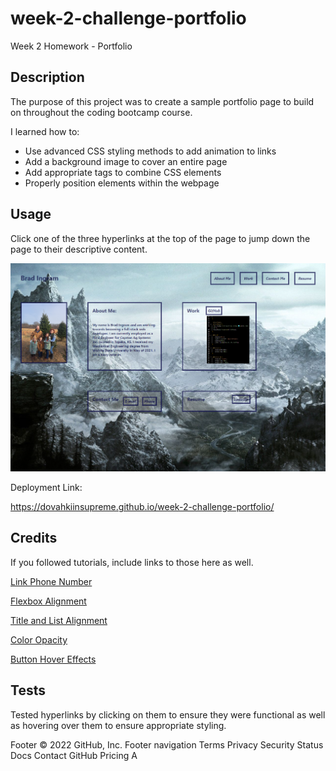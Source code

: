 # week-2-challenge-portfolio

Week 2 Homework - Portfolio

## Description

The purpose of this project was to create a sample portfolio page to build on throughout the coding bootcamp course.

I learned how to:

<ul>
    <li>Use advanced CSS styling methods to add animation to links</li>
    <li>Add a background image to cover an entire page</li>
    <li>Add appropriate tags to combine CSS elements</li>
    <li>Properly position elements within the webpage</li>
</ul>

## Usage

Click one of the three hyperlinks at the top of the page to jump down the page to their descriptive content.

![Brad Ingram Portfolio webpage](assets/images/Brad-Ingram.png)

Deployment Link:

https://dovahkiinsupreme.github.io/week-2-challenge-portfolio/

## Credits

If you followed tutorials, include links to those here as well.

[Link Phone Number](https://www.gaintap.com/archives/clickable-website-phone-number-and-call-tracking-guide/)

[Flexbox Alignment](https://www.joshwcomeau.com/css/interactive-guide-to-flexbox/)

[Title and List Alignment](https://stackoverflow.com/questions/42963187/trying-to-have-header-and-unordered-list-on-same-line)

[Color Opacity](https://www.w3schools.com/css/css3_colors.asp)

[Button Hover Effects](https://codepen.io/giana/pen/BZaGyP)

## Tests

Tested hyperlinks by clicking on them to ensure they were functional as well as hovering over them to ensure appropriate styling.

Footer
© 2022 GitHub, Inc.
Footer navigation
Terms
Privacy
Security
Status
Docs
Contact GitHub
Pricing
A